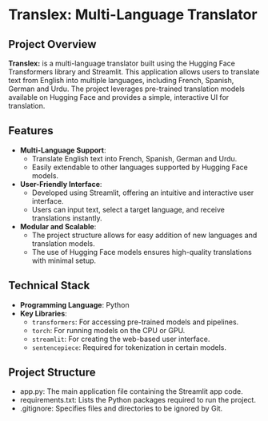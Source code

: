 
# Translex: Multi-Language Translator

## Project Overview
**Translex:** is a multi-language translator built using the Hugging Face Transformers library and Streamlit. This application allows users to translate text from English into multiple languages, including French, Spanish, German and Urdu. The project leverages pre-trained translation models available on Hugging Face and provides a simple, interactive UI for translation.

## Features
- **Multi-Language Support**: 
  - Translate English text into French, Spanish, German and Urdu.
  - Easily extendable to other languages supported by Hugging Face models.
- **User-Friendly Interface**: 
  - Developed using Streamlit, offering an intuitive and interactive user interface.
  - Users can input text, select a target language, and receive translations instantly.
- **Modular and Scalable**: 
  - The project structure allows for easy addition of new languages and translation models.
  - The use of Hugging Face models ensures high-quality translations with minimal setup.

## Technical Stack
- **Programming Language**: Python
- **Key Libraries**:
  - `transformers`: For accessing pre-trained models and pipelines.
  - `torch`: For running models on the CPU or GPU.
  - `streamlit`: For creating the web-based user interface.
  - `sentencepiece`: Required for tokenization in certain models.

## Project Structure
- app.py: The main application file containing the Streamlit app code.
- requirements.txt: Lists the Python packages required to run the project.
- .gitignore: Specifies files and directories to be ignored by Git.
